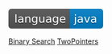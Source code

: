 ![language](https://github.com/jagadeeshkmanne/dsa/blob/master/resources/language-java-blue.svg?raw=true)

[Binary Search](/binarysearch)
[TwoPointers](/twoPointers)

